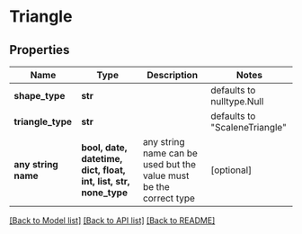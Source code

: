# Triangle

## Properties
Name | Type | Description | Notes
------------ | ------------- | ------------- | -------------
**shape_type** | **str** |  | defaults to nulltype.Null
**triangle_type** | **str** |  | defaults to "ScaleneTriangle"
**any string name** | **bool, date, datetime, dict, float, int, list, str, none_type** | any string name can be used but the value must be the correct type | [optional]

[[Back to Model list]](../README.md#documentation-for-models) [[Back to API list]](../README.md#documentation-for-api-endpoints) [[Back to README]](../README.md)


